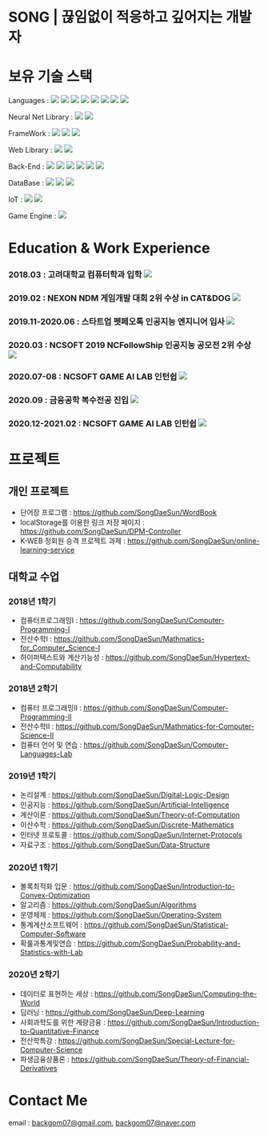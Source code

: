 # SONG | 끊임없이 적응하고 깊어지는 개발자
# 보유 기술 스택
Languages : 
<img src="https://img.shields.io/badge/C-A8B9CC?style=flat-square&logo=C&logoColor=white"/></a>
<img src="https://img.shields.io/badge/C%2B%2B-00599C?style=flat-square&logo=C%2B%2B&logoColor=white"/></a>
<img src="https://img.shields.io/badge/C%23-239120?style=flat-square&logo=C+Sharp&logoColor=white"/></a>
<img src="https://img.shields.io/badge/JAVA-007396?style=flat-square&logo=Java&logoColor=white"/></a>
<img src="https://img.shields.io/badge/Python-3766AB?style=flat-square&logo=Python&logoColor=white"/></a> 
<img src="https://img.shields.io/badge/HTML-E34F26?style=flat-square&logo=Html5&logoColor=white"/></a>
<img src="https://img.shields.io/badge/CSS-1572B6?style=flat-square&logo=CSS3&logoColor=white"/></a>
<img src="https://img.shields.io/badge/JavaScript-F7DF1E?style=flat-square&logo=JavaScript&logoColor=white"/></a>

Neural Net Library : 
<img src="https://img.shields.io/badge/PyTorch-EE4C2C?style=flat-square&logo=PyTorch&logoColor=white"/></a>
<img src="https://img.shields.io/badge/TensorFlow-FF6F00?style=flat-square&logo=TensorFlow&logoColor=white"/></a>

FrameWork : 
<img src="https://img.shields.io/badge/React-61DAFB?style=flat-square&logo=React&logoColor=white"/></a>
<img src="https://img.shields.io/badge/Vue-4FC08D?style=flat-square&logo=Vue.js&logoColor=white"/></a>
<img src="https://img.shields.io/badge/Xamarin-3498DB?style=flat-square&logo=Xamarin&logoColor=white"/></a>

Web Library : 
<img src="https://img.shields.io/badge/Vuetify-1867C0?style=flat-square&logo=Vuetify&logoColor=white"/></a>
<img src="https://img.shields.io/badge/Electron-47848F?style=flat-square&logo=Electron&logoColor=white"/></a>

Back-End : 
<img src="https://img.shields.io/badge/AWS RDS-FF9900?style=flat-square&logo=Amazon+AWS&logoColor=white"/></a>
<img src="https://img.shields.io/badge/AWS Lambda-FF9900?style=flat-square&logo=Amazon+AWS&logoColor=white"/></a>
<img src="https://img.shields.io/badge/AWS Amplify-FF9900?style=flat-square&logo=AWS+Amplify&logoColor=white"/></a>
<img src="https://img.shields.io/badge/Amazon DynamoDB-4053D6?style=flat-square&logo=Amazon+DynamoDB&logoColor=white"/></a>
<img src="https://img.shields.io/badge/Node.js-339933?style=flat-square&logo=Node.js&logoColor=white"/></a>
<img src="https://img.shields.io/badge/Nodemon-76D04B?style=flat-square&logo=Nodemon&logoColor=white"/></a>

DataBase : 
<img src="https://img.shields.io/badge/SQLite-003B57?style=flat-square&logo=SQLite&logoColor=white"/></a>
<img src="https://img.shields.io/badge/MySQL-4479A1?style=flat-square&logo=MySQL&logoColor=white"/></a>
<img src="https://img.shields.io/badge/MongoDB-47A248?style=flat-square&logo=MongoDB&logoColor=white"/></a>

IoT : 
<img src="https://img.shields.io/badge/Home Assistant-41BDF5?style=flat-square&logo=Home+Assistant&logoColor=white"/></a>
<img src="https://img.shields.io/badge/Home Assistant-41BDF5?style=flat-square&logo=Home+Assistant+Community+Store&logoColor=white"/></a>


Game Engine : 
<img src="https://img.shields.io/badge/Unity-000000?style=flat-square&logo=Unity&logoColor=white"/></a>



# Education & Work Experience
<h3> 
  2018.03 : 고려대학교 컴퓨터학과 입학  
  <img src="https://img.shields.io/badge/Education-339933?style=flat-square&logo=&logoColor=white"/> 
</h3>

<h3> 
  2019.02 : NEXON NDM 게임개발 대회 2위 수상 in CAT&DOG  
  <img src="https://img.shields.io/badge/Winning-993333?style=flat-square&logo=&logoColor=white"/> 
</h3>

<h3> 
  2019.11-2020.06 : 스타트업 펫페오톡 인공지능 엔지니어 입사 
  <img src="https://img.shields.io/badge/Work Experience-111199?style=flat-square&logo=&logoColor=white"/> 
</h3>

<h3> 
  2020.03 : NCSOFT 2019 NCFollowShip 인공지능 공모전 2위 수상 
  <img src="https://img.shields.io/badge/Winning-993333?style=flat-square&logo=&logoColor=white"/>
</h3>

<h3> 
  2020.07-08 : NCSOFT GAME AI LAB 인턴쉽 
  <img src="https://img.shields.io/badge/Work Experience-111199?style=flat-square&logo=&logoColor=white"/> 
</h3> 

<h3> 
  2020.09 : 금융공학 복수전공 진입 
  <img src="https://img.shields.io/badge/Education-339933?style=flat-square&logo=&logoColor=white"/>
</h3>

<h3> 
  2020.12-2021.02 : NCSOFT GAME AI LAB 인턴쉽 
  <img src="https://img.shields.io/badge/Work Experience-111199?style=flat-square&logo=&logoColor=white"/> 
</h3> 

# 프로젝트
## 개인 프로젝트
- 단어장 프로그램 : https://github.com/SongDaeSun/WordBook
- localStorage를 이용한 링크 저장 페이지 : https://github.com/SongDaeSun/DPM-Controller
- K-WEB 정회원 승격 프로젝트 과제 : https://github.com/SongDaeSun/online-learning-service

## 대학교 수업
### 2018년 1학기
- 컴퓨터프로그래밍I : https://github.com/SongDaeSun/Computer-Programming-I
- 전산수학I : https://github.com/SongDaeSun/Mathmatics-for_Computer_Science-I
- 하이퍼텍스트와 계산가능성 : https://github.com/SongDaeSun/Hypertext-and-Computability

### 2018년 2학기
- 컴퓨터 프로그래밍II : https://github.com/SongDaeSun/Computer-Programming-II
- 전산수학II : https://github.com/SongDaeSun/Mathmatics-for-Computer-Science-II
- 컴퓨터 언어 및 연습 : https://github.com/SongDaeSun/Computer-Languages-Lab

### 2019년 1학기
- 논리설계 : https://github.com/SongDaeSun/Digital-Logic-Design
- 인공지능 : https://github.com/SongDaeSun/Artificial-Intelligence
- 계산이론 : https://github.com/SongDaeSun/Theory-of-Computation
- 이산수학 : https://github.com/SongDaeSun/Discrete-Mathematics
- 인터넷 프로토콜 : https://github.com/SongDaeSun/Internet-Protocols
- 자료구조 : https://github.com/SongDaeSun/Data-Structure

### 2020년 1학기
- 볼록최적화 입문 : https://github.com/SongDaeSun/Introduction-to-Convex-Optimization
- 알고리즘 : https://github.com/SongDaeSun/Algorithms
- 운영체제 : https://github.com/SongDaeSun/Operating-System
- 통계계산소프트웨어 : https://github.com/SongDaeSun/Statistical-Computer-Software
- 확룰과통계및연습 : https://github.com/SongDaeSun/Probability-and-Statistics-with-Lab

### 2020년 2학기
- 데이터로 표현하는 세상 : https://github.com/SongDaeSun/Computing-the-World
- 딥러닝 : https://github.com/SongDaeSun/Deep-Learning
- 사회과학도를 위한 계량금융 : https://github.com/SongDaeSun/Introduction-to-Quantitative-Finance
- 전산학특강 : https://github.com/SongDaeSun/Special-Lecture-for-Computer-Science
- 파생금융상품론 : https://github.com/SongDaeSun/Theory-of-Financial-Derivatives

# Contact Me
email : backgom07@gmail.com, backgom07@naver.com  
